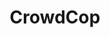 ---
layout: project
title:  "CrowdCop"
description: ""
project-image: ""
project-url: ""
technologies: python django
---